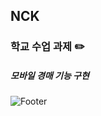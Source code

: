 ## NCK
### 학교 수업 과제 :pencil2:
##### 모바일 경매 기능 구현

![Footer](https://capsule-render.vercel.app/api?type=waving&color=auto&height=200&section=footer)
